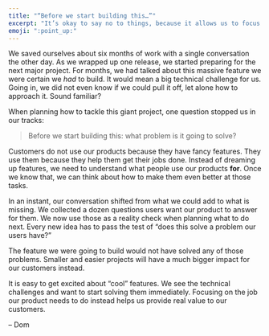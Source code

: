 ```yaml
---
title: "“Before we start building this…”"
excerpt: "It’s okay to say no to things, because it allows us to focus on what is important."
emoji: ":point_up:"
---
```

We saved ourselves about six months of work with a single conversation the other day. As we wrapped up one release, we started preparing for the next major project. For months, we had talked about this massive feature we were certain we _had_ to build. It would mean a big technical challenge for us. Going in, we did not even know if we could pull it off, let alone how to approach it. Sound familiar?

When planning how to tackle this giant project, one question stopped us in our tracks:

> Before we start building this: what problem is it going to solve?

Customers do not use our products because they have fancy features. They use them because they help them get their jobs done. Instead of dreaming up features, we need to understand what people use our products **for**. Once we know that, we can think about how to make them even better at those tasks.

In an instant, our conversation shifted from what we could add to what is missing. We collected a dozen questions users want our product to answer for them. We now use those as a reality check when planning what to do next. Every new idea has to pass the test of “does this solve a problem our users have?”

The feature we were going to build would not have solved any of those problems. Smaller and easier projects will have a much bigger impact for our customers instead.

It is easy to get excited about “cool” features. We see the technical challenges and want to start solving them immediately. Focusing on the job our product needs to do instead helps us provide real value to our customers.

– Dom